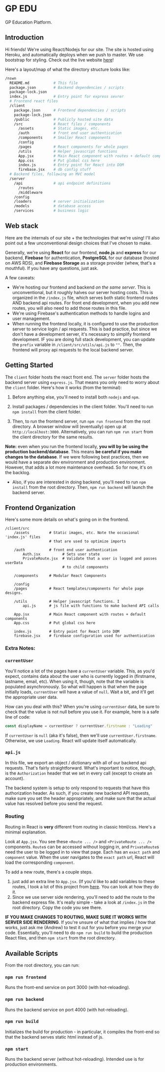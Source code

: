 # GP EDU
GP Education Platform.

## Introduction
Hi friends! We're using React/Nodejs for our site. The site is hosted using
Heroku, and automatically deploys when we push to master. We use bootstrap for
styling. Check out the live website [here](https://gp-edu.herokuapp.com)!

Here's a layout/map of what the directory structure looks like:

```bash
/nswn
  README.md           # This file
  package.json        # Backend dependencies / scripts
  package-lock.json
  index.js            # Entry point for express sevrer
  # Frontend react files
  /client
    package.json      # Frontend dependencies / scripts
    package-lock.json
    /public           # Publicly hosted site data
    /src              # React files / components
      /assets         # Static images, etc.
      /auth           # front end user authentication
      /components     # Smaller React components
      /config
      /pages          # React components for whole pages
      /utils          # Helper javascript functions
      App.jsx         # Main React component with routes + default components
      App.css         # Put global css here
      index.js        # Entry point for React into DOM
      firebase.jsx    # db config stuff
  # Backend files, following an MVC model
  /server
    /api              # api endpoint definitions
      /routes
      /middleware
    /config
    /loaders          # server initialization
    /models           # database access
    /services         # business logic
```

## Web stack

Here are the internals of our site + the technologies that we're using! I'll
also point out a few unconventional design choices that I've chosen to make. 

Generally, we're using **React** for our frontend, **node.js** and **express** for our backend, **Firebase** for authentication, **PostgreSQL** for our database (hosted on AWS RDS), and **Firebase Storage** as a storage provider (whew, that's a mouthful). If you have any questions, just ask.

A few caveats:
- We're hosting our frontend and backend *on the same server*. This is unconventional, but it roughly halves our server hosting costs. This is organized in the `/index.js` file, which serves both static frontend routes AND backend api routes. For front end development, when you add new routes, you will also need to add those routes in this file. 
- We're using Firebase's authentication methods to handle logins and user management.
- When running the frontend locally, it is configured to use the production server to service login / api requests. This is bad practice, but since we don't have a development server, it's necessary to simplify frontend development. IF you are doing full stack development, you can update the `prefix` variable in `/client/src/utils/api.js` to `""`. Then, the frontend will proxy api requests to the local backend server. 

## Getting Started

The `client` folder hosts the react front end. The `server` folder hosts the backend server using `express.js`. That means you only need to worry about the `client` folder. Here's how it works (from the terminal):

1. Before anything else, you'll need to install both `nodejs` and `npm`.

2. Install packages / dependencies in the client folder. You'll need to run `npm install` from the client folder.

3. Then, to run the frontend server, run `npm run frontend` from the root directory. A browser window will (eventually) open up at `http://localhost:3000`. Alternatively, you can run `npm run start` from the client directory for the same results.

**Note:** even when you run the frontend locally, **you will by be using the production backend/database**. This means **be careful if you make changes to the database**. If we were following best practices, then we would have a separate dev environment and production environment. However, that adds a lot more maintenance overhead. So for now, it's on the backlog. 

- Also, if you are interested in doing backend, you'll need to run `npm  install` from the root directory. Then, `npm run backend` will launch the backend server.

## Frontend Organization

Here's some more details on what's going on in the frontend. 

```
/client/src
    /assets         # Static images, etc. Note the occasional 'index.js' files
                    # that are used to optimize imports

    /auth           # front end user authentication
        Auth.jsx          # Sets user state 
        PrivateRoute.jsx  # Validate that a user is logged and passes userData
                          # to child components

    /components     # Modular React Components 

    /config
    /pages          # React templates/components for whole page designs. 

    /utils          # Helper javascript functions. I
        api.js      # js file with functions to make backend API calls
                    
    App.jsx         # Main React component with routes + default components
    App.css         # Put global css here

    index.js        # Entry point for React into DOM
    firebase.jsx    # firebase configuration used for authentication 
```

### Extra Notes:
### `currentUser`
You'll notice a lot of the pages have a `currentUser` variable. This, as you'd expect, contains data about the user who is currently logged in (firstname, lastname, email, etc). When using it, though, note that the variable is populated asynchronously. So what will happen is that when the page initially loads, `currentUser` will have a value of `null`. Wait a bit, and it'll get the appropriate user data. 

How can you deal with this? When you're using `currentUser` data, be sure to check that the value is not null before you use it. For example, here is a safe line of code:
```js
const displayName = currentUser ? currentUser.firstname : "Loading"
```
If `currentUser` is `null` (aka it's false), then we'll use `currentUser.firstname`. Otherwise, we use `Loading`. React will update itself automatically. 


### `api.js`
In this file, we export an object / dictionary with all of our backend api requests. That's fairly straightforward. What's important to notice, though, is the `Authorization` header that we set in every call (except to create an account).

The backend system is setup to only respond to requests that have this authorization header. As such, if you create new backend API requests, make sure you set the header appropriately, and make sure that the actual value has resolved before you send the request. 

### Routing
Routing in React is **very** different from routing in classic html/css. Here's a minimal explanation. 

Look at `App.jsx`. You see these `<Route ... />` and `<PrivateRoute ... />` components. `Route`s can be accessed without logging in, and `PrivateRoute`s need the user to be logged in to view that page. Each has an `exact path` and `component` value. When the user navigates to the `exact path` url, React will load the corresponding `component`. 

To add a new route, there's a couple steps. 
1. just add an extra line to `App.jsx`. (If you'd like to add variables to these routes, I took a lot of this project from [here](https://github.com/YiyueMaggieMao/tag.it/tree/master/client/src). You can look at how they do it.
2. Since we use server side rendering, you'll need to add the route to the backend express file. It's really simple - take a look at `/index.js` in the root directory. Copy the code you see there. 
   
**IF YOU MAKE CHANGES TO ROUTING, MAKE SURE IT WORKS WITH SERVER SIDE RENDERING**. If you're unsure of what that implies / how that works, just ask me (Andrew) to test it out for you before you merge your code. Essentially, you'll need to do `npm run build` to build the production React files, and then `npm start` from the root directory. 


## Available Scripts

From the root directory, you can run:

### `npm run frontend`
Runs the front-end service on port 3000 (with hot-reloading).

### `npm run backend`
Runs the backend service on port 4000 (with hot-reloading).

### `npm run build` 
Initializes the build for production - in particular, it compiles the front-end  so that the backend serves static html instead of js. 

### `npm start`
Runs the backend server (without hot-reloading). Intended use is for production environments.